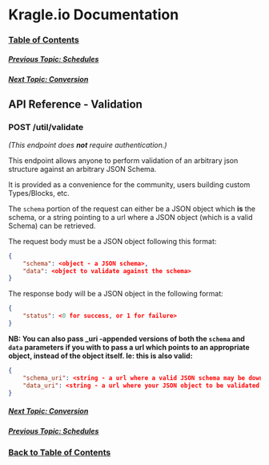 # Kragle.io Documentation

### [Table of Contents](../README.md)

##### [Previous Topic: Schedules](./Schedules.md)

##### [Next Topic: Conversion](./Conversion.md)

## API Reference - Validation

### POST /util/validate

_(This endpoint does **not** require authentication.)_

This endpoint allows anyone to perform validation of an arbitrary json structure against an arbitrary JSON Schema.

It is provided as a convenience for the community, users building custom Types/Blocks, etc.

The `schema` portion of the request can either be a JSON object which **is** the schema, or a string pointing to a url where a JSON object (which is a valid Schema) can be retrieved.

The request body must be a JSON object following this format:
```json
{
    "schema": <object - a JSON schema>,
    "data": <object to validate against the schema>
}
```

The response body will be a JSON object in the following format:
```json
{
    "status": <0 for success, or 1 for failure>
}
```

**NB: You can also pass _uri -appended versions of both the `schema` and `data` parameters if you with to pass a url which points to an appropriate object, instead of the object itself. Ie: this is also valid:**

```json
{
    "schema_uri": <string - a url where a valid JSON schema may be downloaded>,
    "data_uri": <string - a url where your JSON object to be validated may be downloaded>
}
```

##### [Next Topic: Conversion](./Conversion.md)

##### [Previous Topic: Schedules](./Schedules.md)

### [Back to Table of Contents](../README.md)

